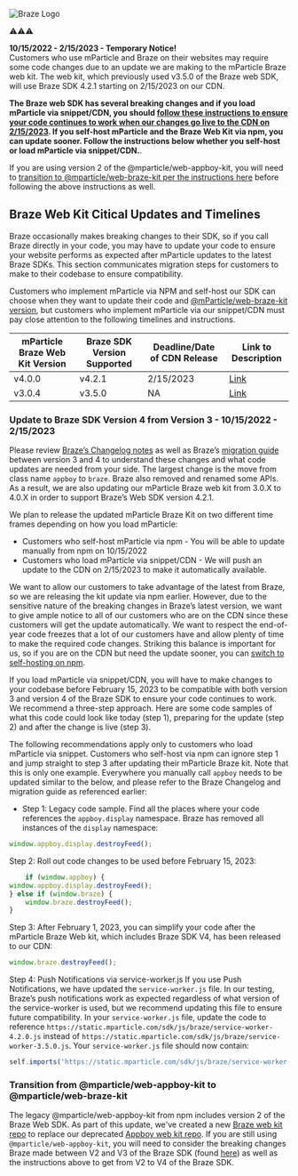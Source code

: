 ![Braze Logo](https://github.com/mparticle-integrations/mparticle-javascript-integration-appboy/blob/master/braze-logo.png)

⚠️⚠️⚠️

<b>10/15/2022 - 2/15/2023 - Temporary Notice!<br></b>
Customers who use mParticle and Braze on their websites may require some code changes due to an update we are making to the mParticle Braze web kit.  The web kit, which previously used v3.5.0 of the Braze web SDK, will use Braze SDK 4.2.1 starting on 2/15/2023 on our CDN.

<b>The Braze web SDK has several breaking changes and if you load mParticle via snippet/CDN, you should <a href="#update-to-braze-sdk-version-4-from-version-3---10152022---2152023">follow these instructions to ensure your code continues to work when our changes go live to the CDN on 2/15/2023</a>.  If you self-host mParticle and the Braze Web Kit via npm, you can update sooner. Follow the instructions below whether you self-host or load mParticle via snippet/CDN.</b>.<br/>

If you are using version 2 of the @mparticle/web-appboy-kit, you will need to <a href="#transition-from-mparticleweb-appboy-kit-to-mparticleweb-braze-kit">transition to @mparticle/web-braze-kit per the instructions here</a> before following the above instructions as well.

## Braze Web Kit Citical Updates and Timelines

Braze occasionally makes breaking changes to their SDK, so if you call Braze directly in your code, you may have to update your code to ensure your website performs as expected after mParticle updates to the latest Braze SDKs.  This section communicates migration steps for customers to make to their codebase to ensure compatibility.

Customers who implement mParticle via NPM and self-host our SDK can choose when they want to update their code and [@mParticle/web-braze-kit version](https://www.npmjs.com/package/@mparticle/web-braze-kit), but customers who implement mParticle via our snippet/CDN must pay close attention to the following timelines and instructions.

| mParticle Braze Web Kit Version |  Braze SDK Version Supported | Deadline/Date of CDN Release  | Link to Description |
| ---|---|---|---|
| v4.0.0 | v4.2.1 | 2/15/2023 | [Link](#update-to-braze-sdk-version-4-from-version-3---10152022---2152023) |
| v3.0.4 | v3.5.0 | NA | [Link](#transition-from-mparticleweb-appboy-kit-to-mparticleweb-braze-kit) |

### Update to Braze SDK Version 4 from Version 3 - 10/15/2022 - 2/15/2023

Please review [Braze’s Changelog notes](https://www.braze.com/docs/developer_guide/platform_integration_guides/web/changelog#400) as well as Braze’s [migration guide](https://github.com/braze-inc/braze-web-sdk/blob/master/UPGRADE_GUIDE.md) between version 3 and 4 to understand these changes and what code updates are needed from your side.  The largest change is the move from class name `appboy` to `braze`. Braze also removed and renamed some APIs.  As a result, we are also updating our mParticle Braze web kit from 3.0.X to 4.0.X in order to support Braze’s Web SDK version 4.2.1.

We plan to release the updated mParticle Braze Kit on two different time frames depending on how you load mParticle:
* Customers who self-host mParticle via npm - You will be able to update manually from npm on 10/15/2022
* Customers who load mParticle via snippet/CDN - We will push an update to the CDN on 2/15/2023 to make it automatically available.

We want to allow our customers to take advantage of the latest from Braze, so we are releasing the kit update via npm earlier.  However, due to the sensitive nature of the breaking changes in Braze’s latest version, we want to give ample notice to all of our customers who are on the CDN since these customers will get the update automatically.  We want to respect the end-of-year code freezes that a lot of our customers have and allow plenty of time to make the required code changes.  Striking this balance is important for us, so if you are on the CDN but need the update sooner, you can [switch to self-hosting on npm](https://docs.mparticle.com/developers/sdk/web/self-hosting/).

If you load mParticle via snippet/CDN, you will have to make changes to your codebase before February 15, 2023 to be compatible with both version 3 and version 4 of the Braze SDK to ensure your code continues to work. We recommend a three-step approach. Here are some code samples of what this code could look like today (step 1), preparing for the update (step 2) and after the change is live (step 3). 

The following recommendations apply only to customers who load mParticle via snippet. Customers who self-host via npm can ignore step 1 and jump straight to step 3 after updating their mParticle Braze kit.  Note that this is only one example.  Everywhere you manually call `appboy` needs to be updated similar to the below, and please refer to the Braze Changelog and migration guide as referenced earlier:

* Step 1: Legacy code sample. Find all the places where your code references the `appboy.display` namespace.  Braze has removed all instances of the `display` namespace:
```javascript
window.appboy.display.destroyFeed();
```

Step 2: Roll out code changes to be used before February 15, 2023:
```javascript
	if (window.appboy) {
window.appboy.display.destroyFeed();
} else if (window.braze) {
	window.braze.destroyFeed();
}
```
Step 3: After February 1, 2023, you can simplify your code after the mParticle Braze Web kit, which includes Braze SDK V4, has been released to our CDN:
```javascript
window.braze.destroyFeed();
```

Step 4: Push Notifications via service-worker.js
If you use Push Notifications, we have updated the `service-worker.js` file.  In our testing, Braze’s push notifications work as expected regardless of what version of the service-worker is used, but we recommend updating this file to ensure future compatibility.  In your `service-worker.js` file, update the code to reference `https://static.mparticle.com/sdk/js/braze/service-worker-4.2.0.js` instead of `https://static.mparticle.com/sdk/js/braze/service-worker-3.5.0.js`.  Your `service-worker.js` file should now contain:

```javascript
self.imports('https://static.mparticle.com/sdk/js/braze/service-worker-4.2.0.js')
```

### Transition from @mparticle/web-appboy-kit to @mparticle/web-braze-kit

The legacy @mparticle/web-appboy-kit from npm includes version 2 of the Braze Web SDK.  As part of this update, we've created a new [Braze web kit repo](https://github.com/mparticle-integrations/mparticle-javascript-integration-braze) to replace our deprecated [Appboy web kit repo](https://github.com/mparticle-integrations/mparticle-javascript-integration-appboy).  If you are still using `@mparticle/web-appboy-kit`, you will need to consider the breaking changes Braze made between V2 and V3 of the Braze SDK (found [here](https://www.braze.com/docs/developer_guide/platform_integration_guides/web/changelog/#300)) as well as the instructions above to get from V2 to V4 of the Braze SDK.